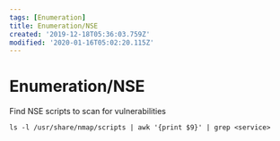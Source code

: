 ```yaml
---
tags: [Enumeration]
title: Enumeration/NSE
created: '2019-12-18T05:36:03.759Z'
modified: '2020-01-16T05:02:20.115Z'
---
```


# Enumeration/NSE
Find NSE scripts to scan for vulnerabilities
```
ls -l /usr/share/nmap/scripts | awk '{print $9}' | grep <service>
```

